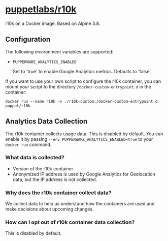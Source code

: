 # [puppetlabs/r10k](https://github.com/puppetlabs/r10k)

r10k on a Docker image. Based on Alpine 3.8.

## Configuration

The following environment variables are supported:

- `PUPPERWARE_ANALYTICS_ENABLED`

  Set to 'true' to enable Google Analytics metrics. Defaults to 'false'.

If you want to use your own script to configure the r10k container, you can mount your script to the directory `/docker-custom-entrypoint.d` in the container:
```
docker run --name r10k -v ./r10k-custom:/docker-custom-entrypoint.d puppet/r10k
```

## Analytics Data Collection

The r10k container collects usage data. This is disabled by default. You can enable it by passing `--env PUPPERWARE_ANALYTICS_ENABLED=true`
to your `docker run` command.

### What data is collected?
* Version of the r10k container.
* Anonymized IP address is used by Google Analytics for Geolocation data, but the IP address is not collected.

### Why does the r10k container collect data?

We collect data to help us understand how the containers are used and make decisions about upcoming changes.

### How can I opt out of r10k container data collection?

This is disabled by default.
